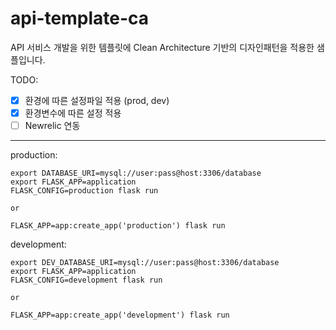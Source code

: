 # api-template-ca

API 서비스 개발을 위한 템플릿에 Clean Architecture 기반의 디자인패턴을 적용한 샘플입니다.

TODO:

- [x] 환경에 따른 설정파일 적용 (prod, dev)
- [x] 환경변수에 따른 설정 적용 
- [ ] Newrelic 연동 

----

production:

```
export DATABASE_URI=mysql://user:pass@host:3306/database
export FLASK_APP=application
FLASK_CONFIG=production flask run

or 

FLASK_APP=app:create_app('production') flask run
```

development:

```
export DEV_DATABASE_URI=mysql://user:pass@host:3306/database
export FLASK_APP=application
FLASK_CONFIG=development flask run

or 

FLASK_APP=app:create_app('development') flask run
```

